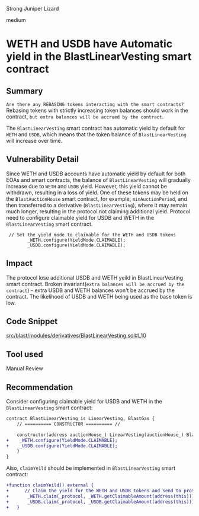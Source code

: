 Strong Juniper Lizard

medium

# WETH and USDB have Automatic yield in the BlastLinearVesting smart contract

## Summary
`Are there any REBASING tokens interacting with the smart contracts?`
Rebasing tokens with strictly increasing token balances should work in the contract, `but extra balances will be accrued by the contract`.

The `BlastLinearVesting` smart contract has automatic yield by default for `WETH` and `USDB`, which means that the token balance of `BlastLinearVesting` will increase over time.

## Vulnerability Detail
Since WETH and USDB accounts have automatic yield by default for both EOAs and smart contracts, the balance of `BlastLinearVesting` will gradually increase due to `WETH` and `USDB` yield. However, this yield cannot be withdrawn, resulting in a loss of yield.
One of these tokens may be held on the `BlastAuctionHouse` smart contract, for example, `minAuctionPeriod`, and then transferred to a derivative (`BlastLinearVesting`), where it may remain much longer, resulting in the protocol not claiming additional yield.
Protocol need to configure claimable yield for USDB and WETH in the `BlastLinearVesting` smart contract.
```solidity
 // Set the yield mode to claimable for the WETH and USDB tokens
        _WETH.configure(YieldMode.CLAIMABLE);
        _USDB.configure(YieldMode.CLAIMABLE);
```

## Impact
The protocol lose additional USDB and WETH yeild in BlastLinearVesting smart contract. 
Broken invariant(`extra balances will be accrued by the contract`) - extra USDB and WETH balances won't be accrued by the contract.
The likelihood of USDB and WETH being used as the base token is low.

## Code Snippet
[src/blast/modules/derivatives/BlastLinearVesting.sol#L10](https://github.com/sherlock-audit/2024-03-axis-finance/blob/main/moonraker/src/blast/modules/derivatives/BlastLinearVesting.sol#L10)

## Tool used

Manual Review

## Recommendation
Consider configuring claimable yield for USDB and WETH in the `BlastLinearVesting` smart contract:
```diff
contract BlastLinearVesting is LinearVesting, BlastGas {
    // ========== CONSTRUCTOR ========== //

    constructor(address auctionHouse_) LinearVesting(auctionHouse_) BlastGas(auctionHouse_) {
+    _WETH.configure(YieldMode.CLAIMABLE);
+    _USDB.configure(YieldMode.CLAIMABLE);
    }
}
```

Also, `claimYeild` should be implemented in `BlastLinearVesting` smart contract:
```diff
+function claimYeild() external {
+      // Claim the yield for the WETH and USDB tokens and send to protocol
+       _WETH.claim(_protocol, _WETH.getClaimableAmount(address(this)));
+       _USDB.claim(_protocol, _USDB.getClaimableAmount(address(this)));   
+   }
```

